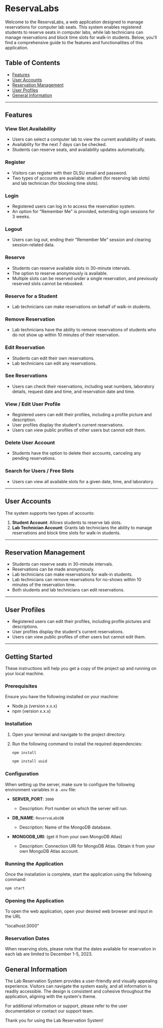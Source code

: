 # ReservaLabs

Welcome to the ReservaLabs, a web application designed to manage reservations for computer lab seats. This system enables registered students to reserve seats in computer labs, while lab technicians can manage reservations and block time slots for walk-in students. Below, you'll find a comprehensive guide to the features and functionalities of this application.

## Table of Contents
- [Features](#features)
- [User Accounts](#user-accounts)
- [Reservation Management](#reservation-management)
- [User Profiles](#user-profiles)
- [General Information](#general-information)

---

## Features

### View Slot Availability
- Users can select a computer lab to view the current availability of seats.
- Availability for the next 7 days can be checked.
- Students can reserve seats, and availability updates automatically.

### Register
- Visitors can register with their DLSU email and password.
- Two types of accounts are available: student (for reserving lab slots) and lab technician (for blocking time slots).

### Login
- Registered users can log in to access the reservation system.
- An option for "Remember Me" is provided, extending login sessions for 3 weeks.

### Logout
- Users can log out, ending their "Remember Me" session and clearing session-related data.

### Reserve
- Students can reserve available slots in 30-minute intervals.
- The option to reserve anonymously is available.
- Multiple slots can be reserved under a single reservation, and previously reserved slots cannot be rebooked.

### Reserve for a Student
- Lab technicians can make reservations on behalf of walk-in students.

### Remove Reservation
- Lab technicians have the ability to remove reservations of students who do not show up within 10 minutes of their reservation.

### Edit Reservation
- Students can edit their own reservations.
- Lab technicians can edit any reservations.

### See Reservations
- Users can check their reservations, including seat numbers, laboratory details, request date and time, and reservation date and time.

### View / Edit User Profile
- Registered users can edit their profiles, including a profile picture and description.
- User profiles display the student's current reservations.
- Users can view public profiles of other users but cannot edit them.

### Delete User Account
- Students have the option to delete their accounts, canceling any pending reservations.

### Search for Users / Free Slots
- Users can view all available slots for a given date, time, and laboratory.

---

## User Accounts

The system supports two types of accounts:

1. **Student Account**: Allows students to reserve lab slots.
2. **Lab Technician Account**: Grants lab technicians the ability to manage reservations and block time slots for walk-in students.

---

## Reservation Management

- Students can reserve seats in 30-minute intervals.
- Reservations can be made anonymously.
- Lab technicians can make reservations for walk-in students.
- Lab technicians can remove reservations for no-shows within 10 minutes of the reservation time.
- Both students and lab technicians can edit reservations.

---

## User Profiles

- Registered users can edit their profiles, including profile pictures and descriptions.
- User profiles display the student's current reservations.
- Users can view public profiles of other users but cannot edit them.

---

## Getting Started

These instructions will help you get a copy of the project up and running on your local machine.

### Prerequisites

Ensure you have the following installed on your machine:

- Node.js (version x.x.x)
- npm (version x.x.x)

### Installation

1. Open your terminal and navigate to the project directory.

2. Run the following command to install the required dependencies:

    ```bash
    npm install
    ```
    ```bash
    npm install uuid
    ```
### Configuration

When setting up the server, make sure to configure the following environment variables in a `.env` file:

- **SERVER_PORT**: `3000`
  - Description: Port number on which the server will run.

- **DB_NAME**: `ReservaLabsDB`
  - Description: Name of the MongoDB database.

- **MONGODB_URI**: (get it from your own MongoDB Atlas)
  - Description: Connection URI for MongoDB Atlas. Obtain it from your own MongoDB Atlas account.

### Running the Application

Once the installation is complete, start the application using the following command:

```bash
npm start
```

### Opening the Application

To open the web application, open your desired web browser and input in the URL 

"localhost:3000"

### Reservation Dates

When reserving slots, please note that the dates available for reservation in each lab are limited to December 1-5, 2023.

## General Information

The Lab Reservation System provides a user-friendly and visually appealing experience. Visitors can navigate the system easily, and all information is readily accessible. The design is consistent and cohesive throughout the application, aligning with the system's theme.

For additional information or support, please refer to the user documentation or contact our support team.

Thank you for using the Lab Reservation System!

